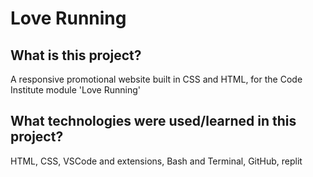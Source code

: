 # Love Running

## What is this project?

A responsive promotional website built in CSS and HTML, for the Code Institute
module 'Love Running'

## What technologies were used/learned in this project?

HTML, CSS, VSCode and extensions, Bash and Terminal, GitHub, replit

